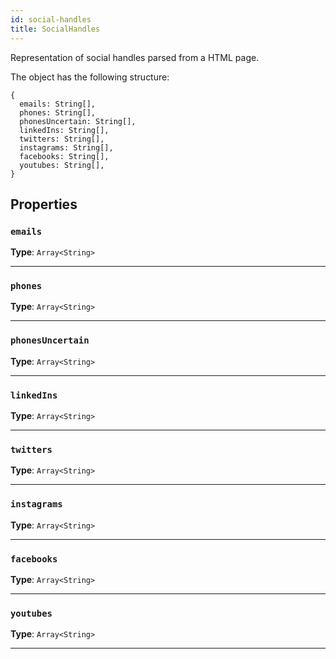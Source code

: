 ```yaml
---
id: social-handles
title: SocialHandles
---
```


<a name="socialhandles"></a>

Representation of social handles parsed from a HTML page.

The object has the following structure:

```
{
  emails: String[],
  phones: String[],
  phonesUncertain: String[],
  linkedIns: String[],
  twitters: String[],
  instagrams: String[],
  facebooks: String[],
  youtubes: String[],
}
```

## Properties

### `emails`

**Type**: `Array<String>`

---

### `phones`

**Type**: `Array<String>`

---

### `phonesUncertain`

**Type**: `Array<String>`

---

### `linkedIns`

**Type**: `Array<String>`

---

### `twitters`

**Type**: `Array<String>`

---

### `instagrams`

**Type**: `Array<String>`

---

### `facebooks`

**Type**: `Array<String>`

---

### `youtubes`

**Type**: `Array<String>`

---
